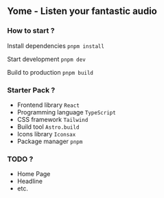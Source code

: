 ## Yome - Listen your fantastic audio

### How to start ?

Install dependencies
```pnpm install```

Start development
```pnpm dev```

Build to production
```pnpm build```

### Starter Pack ?

- Frontend library `React`
- Programming language `TypeScript`
- CSS framework `Tailwind`
- Build tool `Astro.build`
- Icons library `Iconsax`
- Package manager `pnpm`

### TODO ?

- Home Page
- Headline
- etc.
